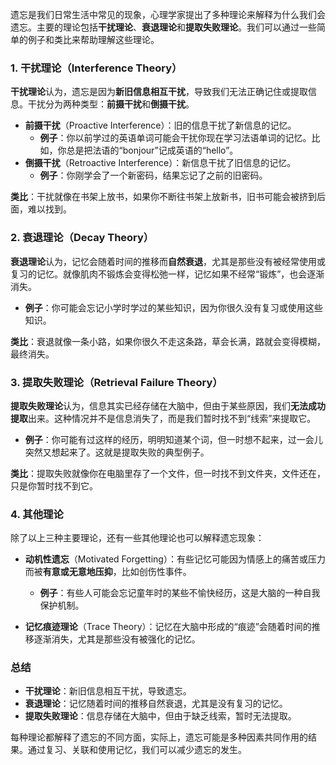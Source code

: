 遗忘是我们日常生活中常见的现象，心理学家提出了多种理论来解释为什么我们会遗忘。主要的理论包括**干扰理论**、**衰退理论**和**提取失败理论**。我们可以通过一些简单的例子和类比来帮助理解这些理论。

### 1. 干扰理论（Interference Theory）

**干扰理论**认为，遗忘是因为**新旧信息相互干扰**，导致我们无法正确记住或提取信息。干扰分为两种类型：**前摄干扰**和**倒摄干扰**。

- **前摄干扰**（Proactive Interference）：旧的信息干扰了新信息的记忆。
  - **例子**：你以前学过的英语单词可能会干扰你现在学习法语单词的记忆。比如，你总是把法语的“bonjour”记成英语的“hello”。
- **倒摄干扰**（Retroactive Interference）：新信息干扰了旧信息的记忆。
  - **例子**：你刚学会了一个新密码，结果忘记了之前的旧密码。

**类比**：干扰就像在书架上放书，如果你不断往书架上放新书，旧书可能会被挤到后面，难以找到。

### 2. 衰退理论（Decay Theory）

**衰退理论**认为，记忆会随着时间的推移而**自然衰退**，尤其是那些没有被经常使用或复习的记忆。就像肌肉不锻炼会变得松弛一样，记忆如果不经常“锻炼”，也会逐渐消失。

- **例子**：你可能会忘记小学时学过的某些知识，因为你很久没有复习或使用这些知识。

**类比**：衰退就像一条小路，如果你很久不走这条路，草会长满，路就会变得模糊，最终消失。

### 3. 提取失败理论（Retrieval Failure Theory）

**提取失败理论**认为，信息其实已经存储在大脑中，但由于某些原因，我们**无法成功提取**出来。这种情况并不是信息消失了，而是我们暂时找不到“线索”来提取它。

- **例子**：你可能有过这样的经历，明明知道某个词，但一时想不起来，过一会儿突然又想起来了。这就是提取失败的典型例子。

**类比**：提取失败就像你在电脑里存了一个文件，但一时找不到文件夹，文件还在，只是你暂时找不到它。

### 4. 其他理论

除了以上三种主要理论，还有一些其他理论也可以解释遗忘现象：

- **动机性遗忘**（Motivated Forgetting）：有些记忆可能因为情感上的痛苦或压力而被**有意或无意地压抑**，比如创伤性事件。

  - **例子**：有些人可能会忘记童年时的某些不愉快经历，这是大脑的一种自我保护机制。

- **记忆痕迹理论**（Trace Theory）：记忆在大脑中形成的“痕迹”会随着时间的推移逐渐消失，尤其是那些没有被强化的记忆。

### 总结

- **干扰理论**：新旧信息相互干扰，导致遗忘。
- **衰退理论**：记忆随着时间的推移自然衰退，尤其是没有复习的记忆。
- **提取失败理论**：信息存储在大脑中，但由于缺乏线索，暂时无法提取。

每种理论都解释了遗忘的不同方面，实际上，遗忘可能是多种因素共同作用的结果。通过复习、关联和使用记忆，我们可以减少遗忘的发生。
